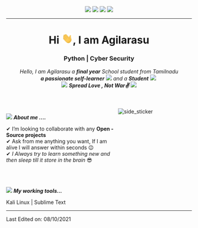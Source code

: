 <br>
<p align="center">
<img src="https://img.shields.io/badge/Age-16-blue" />
  <img src="https://img.shields.io/badge/Focus-Hacking-brightgreen" />
  <img src="https://img.shields.io/badge/Lives-Tamilnadu-success" />
  <img src="https://img.shields.io/badge/Languages-English%20%26%20Tamil-brightgreen" />
</p>
<hr>
<h1 align="center">Hi <img src="https://raw.githubusercontent.com/ABSphreak/ABSphreak/master/gifs/Hi.gif" width="30px">, I am Agilarasu </h1>
<h3 align="center">Python | Cyber Security</h3>
</p>



<p align="center">
  <em>
    Hello, I am Agilarasu a <b>final year</b> School student from Tamilnadu<br>
    <b>a passionate self-learner</b> <img src="https://github.com/TheDudeThatCode/TheDudeThatCode/blob/master/Assets/Developer.gif" width="30px"> and a <b>Student</b>&nbsp;<img src="https://github.com/TheDudeThatCode/TheDudeThatCode/blob/master/Assets/Designer.gif" width="36px">&nbsp
  </em> 
  <br>
  <img src="https://media.giphy.com/media/gH3LO09IOiZIqePwv9/giphy.gif" width="50" /> <b><i align="center">Spread Love , Not War✌</i></b> <img src="https://media.giphy.com/media/qjqUcgIyRjsl2/giphy.gif" width="50" />
</p>
<br><br>
<img align="right" width=200px height=200px alt="side_sticker" src="https://media.giphy.com/media/TEnXkcsHrP4YedChhA/giphy.gif" />

<img src="https://media.giphy.com/media/iY8CRBdQXODJSCERIr/giphy.gif" width="30px">&nbsp;***About me ....***

✔ I’m looking to collaborate with any **Open - Source projects**<br>
✔ Ask from me anything you want, If I am alive I will answer within seconds 😉<br>
✔  *I Always try to learn something new and then sleep till it store in the brain* 😎<br><br><br><br>
 

<img src="https://media.giphy.com/media/iY8CRBdQXODJSCERIr/giphy.gif" width="30px">&nbsp;***My working tools...***
<p align="left">
  
  Kali Linux | Sublime Text
  
  <hr>
  <p align="center">
 
Last Edited on: 08/10/2021





